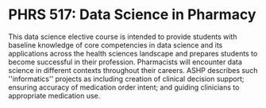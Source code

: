 # PHRS 517: Data Science in Pharmacy

This data science elective course is intended to provide students with baseline knowledge of core competencies in data science and its applications across the health sciences landscape and prepares students to become successful in their profession. Pharmacists will encounter data science in different contexts throughout their careers. ASHP describes such ''informatics'' projects as including creation of clinical decision support; ensuring accuracy of medication order intent; and guiding clinicians to appropriate medication use.
